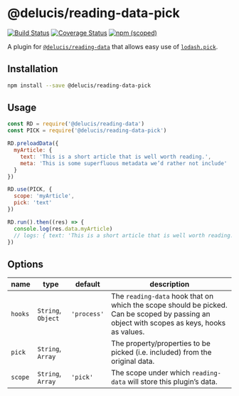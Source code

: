 # @delucis/reading-data-pick

[![Build Status](https://travis-ci.org/delucis/reading-data-pick.svg?branch=master)](https://travis-ci.org/delucis/reading-data-pick)
[![Coverage Status](https://coveralls.io/repos/github/delucis/reading-data-pick/badge.svg?branch=master)](https://coveralls.io/github/delucis/reading-data-pick?branch=master)
[![npm (scoped)](https://img.shields.io/npm/v/@delucis/reading-data-pick.svg)](https://www.npmjs.com/package/@delucis/reading-data-pick)

A plugin for [`@delucis/reading-data`](https://github.com/delucis/reading-data)
that allows easy use of [`lodash.pick`][592bfd42].

  [592bfd42]: https://www.npmjs.com/package/lodash.pick "lodash.pick NPM package"


## Installation

```sh
npm install --save @delucis/reading-data-pick
```


## Usage

```js
const RD = require('@delucis/reading-data')
const PICK = require('@delucis/reading-data-pick')

RD.preloadData({
  myArticle: {
    text: 'This is a short article that is well worth reading.',
    meta: 'This is some superfluous metadata we’d rather not include'
  }
})

RD.use(PICK, {
  scope: 'myArticle',
  pick: 'text'
})

RD.run().then((res) => {
  console.log(res.data.myArticle)
  // logs: { text: 'This is a short article that is well worth reading.' }
})
```


## Options

name        | type               | default       | description
------------|--------------------|---------------|------------------------------
`hooks`     | `String`, `Object` | `'process'`   | The `reading-data` hook that on which the scope should be picked. Can be scoped by passing an object with scopes as keys, hooks as values.
`pick`      | `String`, `Array`  |               | The property/properties to be picked (i.e. included) from the original data.
`scope`     | `String`, `Array`  | `'pick'` | The scope under which `reading-data` will store this plugin’s data.
